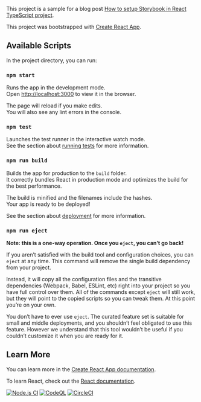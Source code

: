 This project is a sample for a blog post [How to setup Storybook in React TypeScript project](https://medium.com/@pongsatt/how-to-setup-storybook-in-react-typescript-project-ad2516515919).

This project was bootstrapped with [Create React App](https://github.com/facebook/create-react-app).

## Available Scripts

In the project directory, you can run:

### `npm start`

Runs the app in the development mode.<br>
Open [http://localhost:3000](http://localhost:3000) to view it in the browser.

The page will reload if you make edits.<br>
You will also see any lint errors in the console.

### `npm test`

Launches the test runner in the interactive watch mode.<br>
See the section about [running tests](https://facebook.github.io/create-react-app/docs/running-tests) for more information.

### `npm run build`

Builds the app for production to the `build` folder.<br>
It correctly bundles React in production mode and optimizes the build for the best performance.

The build is minified and the filenames include the hashes.<br>
Your app is ready to be deployed!

See the section about [deployment](https://facebook.github.io/create-react-app/docs/deployment) for more information.

### `npm run eject`

**Note: this is a one-way operation. Once you `eject`, you can’t go back!**

If you aren’t satisfied with the build tool and configuration choices, you can `eject` at any time. This command will remove the single build dependency from your project.

Instead, it will copy all the configuration files and the transitive dependencies (Webpack, Babel, ESLint, etc) right into your project so you have full control over them. All of the commands except `eject` will still work, but they will point to the copied scripts so you can tweak them. At this point you’re on your own.

You don’t have to ever use `eject`. The curated feature set is suitable for small and middle deployments, and you shouldn’t feel obligated to use this feature. However we understand that this tool wouldn’t be useful if you couldn’t customize it when you are ready for it.

## Learn More

You can learn more in the [Create React App documentation](https://facebook.github.io/create-react-app/docs/getting-started).

To learn React, check out the [React documentation](https://reactjs.org/).

[![Node.js CI](https://github.com/WouterObs/me-storybook/actions/workflows/node.js.yml/badge.svg?branch=master)](https://github.com/WouterObs/me-storybook/actions/workflows/node.js.yml)
[![CodeQL](https://github.com/WouterObs/me-storybook/actions/workflows/codeql-analysis.yml/badge.svg?branch=master)](https://github.com/WouterObs/me-storybook/actions/workflows/codeql-analysis.yml)
[![CircleCI](https://circleci.com/gh/WouterObs/me-storybook.svg?style=shield)](https://circleci.com/gh/WouterObs/me-storybook)
